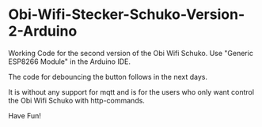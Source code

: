 # Obi-Wifi-Stecker-Schuko-Version-2-Arduino
Working Code for the second version of the Obi Wifi Schuko. Use "Generic ESP8266 Module" in the Arduino IDE.

The code for debouncing the button follows in the next days.

It is without any support for mqtt and is for the users who only want control the Obi Wifi Schuko with http-commands.

Have Fun!

